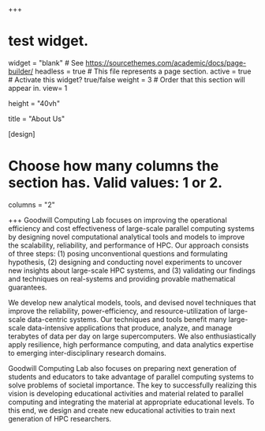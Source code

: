 +++
# test widget.
widget = "blank"  # See https://sourcethemes.com/academic/docs/page-builder/
headless = true  # This file represents a page section.
active = true  # Activate this widget? true/false
weight = 3  # Order that this section will appear in.
view= 1

height = "40vh"

title = "About Us"

[design]
  # Choose how many columns the section has. Valid values: 1 or 2.
  columns = "2"

+++
Goodwill Computing Lab focuses on improving the operational efficiency and cost effectiveness of large-scale parallel computing systems by designing novel computational analytical tools and models to improve the scalability, reliability, and performance of HPC. Our approach consists of three steps: (1) posing unconventional questions and formulating hypothesis, (2) designing and conducting novel experiments to uncover new insights about large-scale HPC systems, and (3) validating our findings and techniques on real-systems and providing provable mathematical guarantees. 

We develop new analytical models, tools, and devised novel techniques that improve the reliability, power-efficiency, and resource-utilization of large-scale data-centric systems. Our techniques and tools benefit many large-scale data-intensive applications that produce, analyze, and manage terabytes of data per day on large supercomputers. We also enthusiastically apply resilience, high performance computing, and data analytics expertise to emerging inter-disciplinary research domains.

Goodwill Computing Lab also focuses on preparing next generation of students and educators to take advantage of parallel computing systems to solve problems of societal importance. The key to successfully realizing this vision is developing educational activities and material related to parallel computing and integrating the material at appropriate educational levels. To this end, we design and create new educational activities to train next generation of HPC researchers.